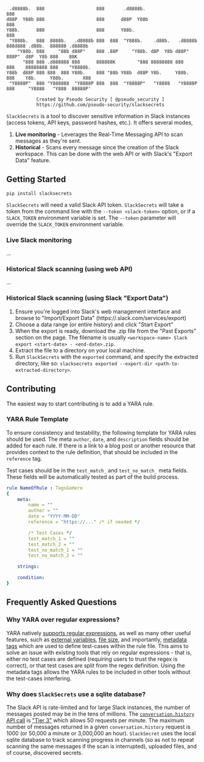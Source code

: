 ```
 .d8888b.  888                   888       .d8888b.                                    888             
d88P  Y88b 888                   888      d88P  Y88b                                   888             
Y88b.      888                   888      Y88b.                                        888             
 "Y888b.   888  8888b.   .d8888b 888  888  "Y888b.    .d88b.   .d8888b 888d888 .d88b.  888888 .d8888b  
    "Y88b. 888     "88b d88P"    888 .88P     "Y88b. d8P  Y8b d88P"    888P"  d8P  Y8b 888    88K      
      "888 888 .d888888 888      888888K        "888 88888888 888      888    88888888 888    "Y8888b. 
Y88b  d88P 888 888  888 Y88b.    888 "88b Y88b  d88P Y8b.     Y88b.    888    Y8b.     Y88b.       X88 
 "Y8888P"  888 "Y888888  "Y8888P 888  888  "Y8888P"   "Y8888   "Y8888P 888     "Y8888   "Y888  88888P' 

           Created by Pseudo Security [ @pseudo_security ]               
           https://github.com/pseudo-security/slacksecrets
```

`SlackSecrets` is a tool to discover sensitive information in Slack instances (access tokens, API keys, password hashes, etc.). It offers several modes,

1. **Live monitoring** - Leverages the Real-Time Messaging API to scan messages as they're sent.
1. **Historical** - Scans every message since the creation of the Slack workspace. This can be done with the web API or with Slack's "Export Data" feature.

## Getting Started

`pip install slacksecrets`

`SlackSecrets` will need a valid Slack API token. `SlackSecrets` will take a token from the command line with the `--token <slack-token>` option, or if a `SLACK_TOKEN` environment variable is set. The `--token` parameter will override the `SLACK_TOKEN` environment variable.

### Live Slack monitoring

...

### Historical Slack scanning (using web API)

...

### Historical Slack scanning (using Slack "Export Data")

1. Ensure you're logged into Slack's web management interface and browse to "Import/Export Data" (https://<workspace-name>.slack.com/services/export)
1. Choose a data range (or entire history) and click "Start Export"
1. When the export is ready, download the .zip file from the "Past Exports" section on the page. The filename is usually `<workspace-name> Slack export <start-date> - <end-date>.zip`.
1. Extract the file to a directory on your local machine.
1. Run `SlackSecrets` with the `exported` command, and specify the extracted directory, like so: `slacksecrets exported --export-dir <path-to-extracted-directory>`.

## Contributing

The easiest way to start contributing is to add a YARA rule.

### YARA Rule Template

To ensure consistency and testability, the following template for YARA rules should be used. The meta `author`, `date`, and `description` fields should be added for each rule. If there is a link to a blog post or another resource that provides context to the rule definition, that should be included in the `reference` tag.

Test cases should be in the `test_match_` and `test_no_match_` meta fields. These fields will be automatically tested as part of the build process.

```yaml
rule NameOfRule : TagsGoHere
{
    meta:
        name = ""
        author = ""
        date = "YYYY-MM-DD"
        reference = "https://..." /* if needed */

        /* Test Cases */
        test_match_1 = ""
        test_match_2 = ""
        test_no_match_1 = ""
        test_no_match_2 = ""

    strings:

    condition:
}
```

## Frequently Asked Questions

### Why YARA over regular expressions?

YARA natively [supports regular expressions](https://yara.readthedocs.io/en/latest/writingrules.html#regular-expressions), as well as many other useful features, such as [external variables](https://yara.readthedocs.io/en/latest/writingrules.html#external-variables), [file size](https://yara.readthedocs.io/en/latest/writingrules.html#file-size), and importantly, [metadata tags](https://yara.readthedocs.io/en/latest/writingrules.html#metadata) which are used to define test-cases within the rule file. This aims to solve an issue with existing tools that rely on regular expressions - that is, either no test cases are defined (requiring users to trust the regex is correct), or that test cases are split from the regex definition. Using the metadata tags allows the YARA rules to be included in other tools without the test-cases interfering.

### Why does `SlackSecrets` use a sqlite database?

The Slack API is rate-limited and for large Slack instances, the number of messages posted may be in the tens of millions. The [`conversation.history` API call](https://api.slack.com/methods/conversations.history) is ["Tier 3"](https://api.slack.com/docs/rate-limits#tier_t3) which allows 50 requests per minute. The maximum number of messages returned in a given `conversation.history` request is 1000 (or 50,000 a minute or 3,000,000 an hour). `SlackSecret` uses the local sqlite database to track scanning progress in channels (so as not to repeat scanning the same messages if the scan is interrupted), uploaded files, and of course, discovered secrets.